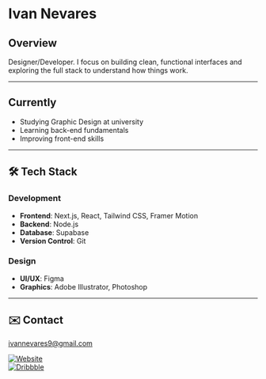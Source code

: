 # Ivan Nevares

## Overview  
Designer/Developer. I focus on building clean, functional interfaces and exploring the full stack to understand how things work.

---

## Currently  
- Studying Graphic Design at university  
- Learning back-end fundamentals  
- Improving front-end skills

---

## 🛠️ Tech Stack  

### Development  
- **Frontend**: Next.js, React, Tailwind CSS, Framer Motion  
- **Backend**: Node.js  
- **Database**: Supabase  
- **Version Control**: Git  

### Design  
- **UI/UX**: Figma  
- **Graphics**: Adobe Illustrator, Photoshop  

---

## ✉️ Contact  
ivannevares9@gmail.com  

[![Website](https://img.shields.io/badge/Website-Visit-black)](https://inevares.com)  
[![Dribbble](https://img.shields.io/badge/Dribbble-Follow-red)](https://dribbble.com/i9i9)
